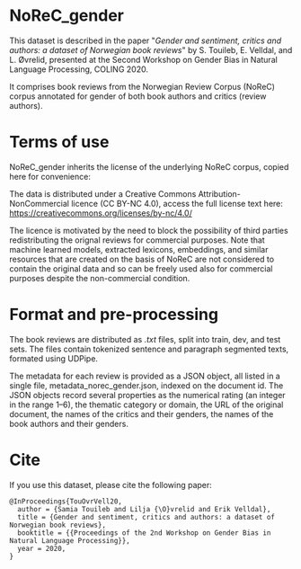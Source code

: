 # NoReC_gender

This dataset is described in the paper "*Gender and sentiment, critics and authors: a dataset of Norwegian book reviews*" by S. Touileb, E. Velldal, and L. Øvrelid, presented at the Second Workshop on Gender Bias in Natural Language Processing, COLING 2020.

It comprises book reviews from the Norwegian Review Corpus (NoReC) corpus annotated for gender of both book authors and critics (review authors).

# Terms of use

NoReC_gender inherits the license of the underlying NoReC corpus, copied here for convenience:

The data is distributed under a Creative Commons Attribution-NonCommercial licence (CC BY-NC 4.0), access the full license text here: https://creativecommons.org/licenses/by-nc/4.0/

The licence is motivated by the need to block the possibility of third parties redistributing the orignal reviews for commercial purposes. Note that machine learned models, extracted lexicons, embeddings, and similar resources that are created on the basis of NoReC are not considered to contain the original data and so can be freely used also for commercial purposes despite the non-commercial condition.

# Format and pre-processing

The book reviews are distributed as *.txt* files, split into train, dev, and test sets. The files contain tokenized sentence and paragraph segmented texts, formated using UDPipe.   

The metadata for each review is provided as a JSON object, all listed in a single file, metadata_norec_gender.json, indexed on the document id. The JSON objects record several properties as the numerical rating (an integer in the range 1–6), the thematic category or domain, the URL of the original document, the names of the critics and their genders, the names of the book authors and their genders.

# Cite

If you use this dataset, please cite the following paper:

```
@InProceedings{TouOvrVell20,
  author = {Samia Touileb and Lilja {\O}vrelid and Erik Velldal},
  title = {Gender and sentiment, critics and authors: a dataset of Norwegian book reviews},
  booktitle = {{Proceedings of the 2nd Workshop on Gender Bias in Natural Language Processing}},
  year = 2020,
}
```
